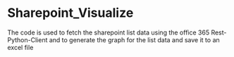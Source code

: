 # Sharepoint_Visualize
The code is used to fetch the sharepoint list data using the office 365 Rest-Python-Client and to generate the graph for the list data and save it to an excel file
